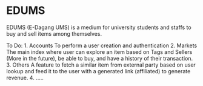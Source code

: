 # EDUMS
EDUMS (E-Dagang UMS) is a medium for university students and staffs to buy and sell items among themselves.

To Do:
    1. Accounts
       To perform a user creation and authentication
    2. Markets
       The main index where user can explore an item based on Tags and Sellers (More in the future), be able to buy, and have a history of their transaction.
    3. Others
       A feature to fetch a similar item from external party based on user lookup and feed it to the user with a generated link (affiliated) to generate revenue.
    4. .....
